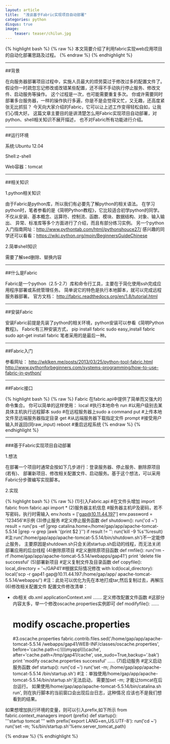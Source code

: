 ```yaml
---                                                                                                                                                                                                       
layout: article
title:  "浅谈基于Fabric实现项目自动部署"
categories: python
disqus: true
image:
    teaser: teaser/chilun.jpg
---
```


{% highlight bash %}
{% raw %}
本文简要介绍了利用fabric实现web应用项目的自动化部署思路及过程。
{% endraw %}
{% endhighlight %} 

---

##背景

在向服务器部署项目过程中，实施人员最大的烦劳莫过于修改过多的配置文件了。 假设你一时疏忽忘记修改或改错某些配置，还不得不手动执行停止服务、修改文件、启动服务等操作。 这个过程是一次，也可能需要重复多次。 你或许需要同时部署多台服务器，一样的操作执行多遍，你是不是会觉得又忙，又无趣，还高度紧张无比抓狂？ 今天向大家介绍的Fabric，它可以让上述工作变得轻松自如，让我们心情大好。 这篇文章主要目的是讲清楚怎么用Fabric实现项目自动部署，对python、shell相关知识不展开描述， 也不对Fabric所有功能进行介绍。

---

##运行环境

系统:Ubuntu 12.04

Shell:z-shell

Web容器：tomcat

---

##相关知识

1.python相关知识

由于Fabric是python库，所以我们有必要先了解python的相关语法。 在学习python时，笔者参看的是《简明Python教程》，它比较适合初学python的同学。 不仅从安装、基本概念、运算符、控制流、函数、模块、数据结构、对象、输入输出、 异常、标准库等多个方面进行了介绍，而且有部分练习实例。 另一个python入门指南网址：http://www.pythontab.com/html/pythonshouce27/ 感兴趣的同学还可以看看：https://wiki.python.org/moin/BeginnersGuideChinese

2.简单shell知识

需要了解sed删除、替换内容

---

##什么是Fabric

Fabric是一个python（2.5-2.7）库和命令行工具，主要在于简化使用ssh完成应用程序部署或系统管理任务。 简单说它的特色是执行本地脚本，就可以完成远程服务器部署。 官方文档： http://fabric.readthedocs.org/en/1.8/tutorial.html

---

##安装Fabric

安装Fabric前提是先装了python的相关环境，python安装可以参看《简明Python教程》。 Fabric有三种安装方式， pip install fabric sudo easy_install fabric sudo apt-get install fabric 笔者采用的是最后一种。

---

##Fabric入门

参看网址： http://wklken.me/posts/2013/03/25/python-tool-fabric.html http://www.pythonforbeginners.com/systems-programming/how-to-use-fabric-in-python/

---

##Fabric接口

{% highlight bash %}
{% raw %}
Fabric 在fabric.api中提供了简单而又强大的命令集合。 你可以简单的这样使用：
local #执行本地命令
run #以用户级别去某具体主机执行远程脚本
sudo #在远程服务器上sudo a command
put #上传本地文件至远端服务器指定目录
get #从远端服务器下载指定文件
prompt #接受用户输入并返回(同raw_input)
reboot #重启远程系统
{% endraw %}
{% endhighlight %}

---

###基于Fabric实现项目自动部署

1.想法

在部署一个项目时通常会按如下几步进行：登录服务器、停止服务、删除原项目(若有)、 部署新项目、修改相关配置文件、启动服务。基于这个想法，可以采用Fabric分步骤编写实现脚本。

2.实现

{% highlight bash %}
{% raw %}
(1)引入Fabric.api
#在文件头增加 import fabric from fabric.api import *
(2)服务器主机信息
#服务器主机IP及密码，若不写密码，执行时需输入 env.hosts = ['gap@10.11.44.197'] env.password = '123456'#示例
(3)停止服务
#定义停止服务函数
def shutdown():
    run('cd ~')
    result = run('ps -ef |grep catalina.home=/home/gap/app/apache-tomcat-5\.5\.14 |grep -v grep |awk \'{print $2 }\'')
    if result != '':
        run('kill -9 %s'%result)
    #注:run('/home/gap/app/apache-tomcat-5.5.14/bin/shutdown.sh')不一定能停止服务， 主要原因是shutdown.sh只会关闭startup.sh启动的线程，而无法关闭部署应用的后台线程
(4)删除原项目
#定义删除原项目函数 
def rmfile(): 
    run('rm -rf /home/gap/app/apache-tomcat-5\.5\.14/webapps/gap41') 
    print 'delete file successful'
(5)部署新项目
#定义复制文件及目录函数 
def copyfile(): 
    local_directory = '~/GAP41'#根据实际情况修改 with lcd(local_directory): 
    local('scp -r gap41 gap@10\.11\.44\.197:/home/gap/app/ apache-tomcat-5\.5\.14/webapps/') #注：此处可以优化为先在本地打成tar,然后复制过去，再解压
(6)修改相关配置文件
配置文件修改清单：
   - db相关
     db.xml
     applicationContext.xml
     .......
     定义修改配置文件函数
     #这部分内容太多，举一个修改oscache.properties实例即可
     def modifyfile():
        ...... 
        # modify oscache.properties 
        #3.oscache.properties 
        fabric.contrib.files.sed('/home/gap/app/apache-tomcat-5.5.14 /webapps/gap41/WEB-INF/classes/oscache\.properties', before='cache\.path=c:\\\\\\\\myapp\\\\\\\\cache', after='cache\.path=/tmp/gap41/cache', use_sudo=True,backup='.bak')
        print 'modify oscache.properties successful' ......
(7)启动服务
#定义启动服务函数 def startup(): run('cd ~') run('set -m; /home/gap/app/apache-tomcat-5.5.14 /bin/startup\.sh') #注：单独使用/home/gap/app/apache-tomcat-5.5.14/bin/startup\.sh'无法启动， 需要加set -m; 才能让tomcat在后台运行。 如果使用/home/gap/app/apache-tomcat-5.5.14/bin/catalina\.sh run', 则在执行脚本的当前窗口会出现后台日志，这种情况 应该也不是我们想看到的结果。
 
如果想增加执行环境的变量，则可以引入prefix,如下所示
from fabric.context_managers import (prefix)
def startup():                                                                                                  
    '''startup tomcat '''
    with prefix('export LANG=en_US.UTF-8'):
    run('cd ~')
    run('set -m; %s/bin/startup\.sh'%env.server_tomcat_path)

{% endraw %}
{% endhighlight %}






